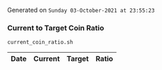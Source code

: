 Generated on `Sunday 03-October-2021 at 23:55:23`

### Current to Target Coin Ratio
`current_coin_ratio.sh`

Date|Current|Target|Ratio
---|---|---|---
